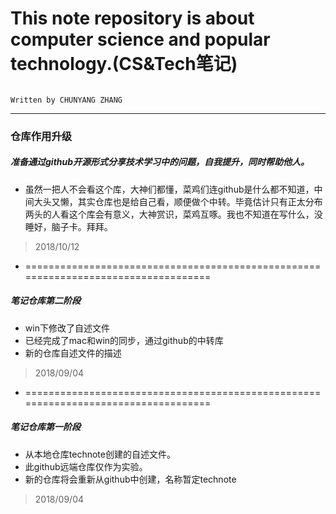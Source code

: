 
This note repository is about computer science and popular technology.(CS&Tech笔记)
===
                                                                                  Written by CHUNYANG ZHANG
---
### 仓库作用升级
##### 准备通过github开源形式分享技术学习中的问题，自我提升，同时帮助他人。
* 虽然一把人不会看这个库，大神们都懂，菜鸡们连github是什么都不知道，中间大头又懒，其实仓库也是给自己看，顺便做个中转。毕竟估计只有正太分布两头的人看这个库会有意义，大神赏识，菜鸡互啄。我也不知道在写什么，没睡好，脑子卡。拜拜。
> 2018/10/12
 
* ===================================================================================
##### 笔记仓库第二阶段
* win下修改了自述文件
* 已经完成了mac和win的同步，通过github的中转库
* 新的仓库自述文件的描述
> 2018/09/04
* ===================================================================================
##### 笔记仓库第一阶段
* 从本地仓库technote创建的自述文件。
* 此github远端仓库仅作为实验。
* 新的仓库将会重新从github中创建，名称暂定technote
>2018/09/04
